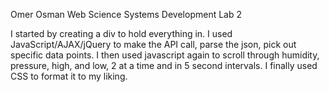 Omer Osman
Web Science Systems Development
Lab 2

I started by creating a div to hold everything in.
I used JavaScript/AJAX/jQuery to make the API call, parse the json, pick out specific data points.
I then used javascript again to scroll through humidity, pressure, high, and low, 2 at a time and in 5 second intervals.
I finally used CSS to format it to my liking.